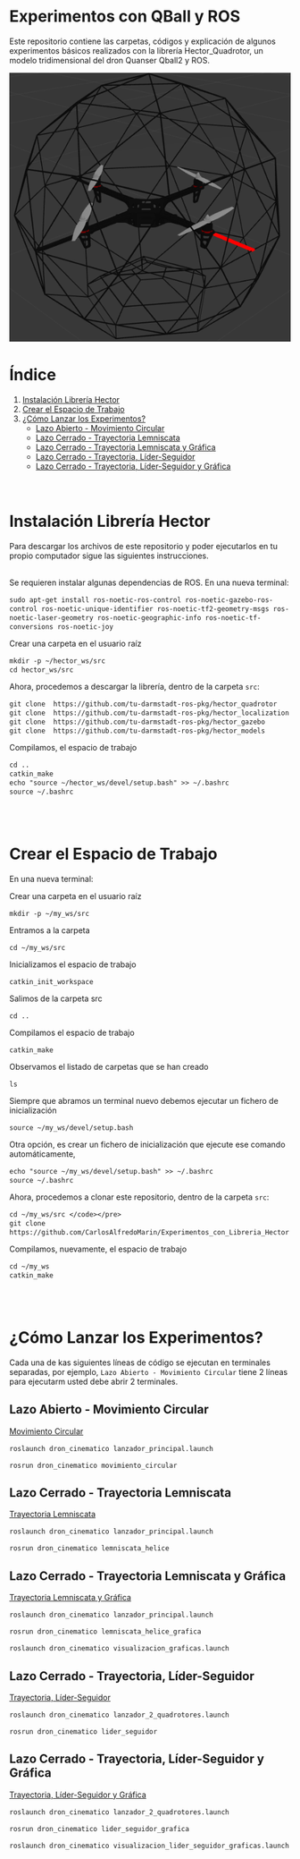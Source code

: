 # Experimentos con QBall y ROS
Este repositorio contiene las carpetas, códigos y explicación de algunos experimentos básicos realizados con la librería Hector_Quadrotor, un modelo tridimensional del dron Quanser Qball2 y ROS.

![](https://github.com/CarlosAlfredoMarin/Experimentos_con_QBall_y_ROS/blob/main/Qball.png)

# Índice
1. [Instalación Librería Hector](#id1)
2. [Crear el Espacio de Trabajo](#id2)
3. [¿Cómo Lanzar los Experimentos?](#id3)
      - [Lazo Abierto - Movimiento Circular](#id4)
      - [Lazo Cerrado - Trayectoria Lemniscata](#id5)
      - [Lazo Cerrado - Trayectoria Lemniscata y Gráfica](#id6)
      - [Lazo Cerrado - Trayectoria, Líder-Seguidor](#id7)
      - [Lazo Cerrado - Trayectoria, Líder-Seguidor y Gráfica](#id8)  
<br><br>


<div id='id1' />

# Instalación Librería Hector

Para descargar los archivos de este repositorio y poder ejecutarlos en tu propio computador sigue las siguientes instrucciones.  
<br>

Se requieren instalar algunas dependencias de ROS. En una nueva terminal:
```
sudo apt-get install ros-noetic-ros-control ros-noetic-gazebo-ros-control ros-noetic-unique-identifier ros-noetic-tf2-geometry-msgs ros-noetic-laser-geometry ros-noetic-geographic-info ros-noetic-tf-conversions ros-noetic-joy
```

Crear una carpeta en el usuario raíz
```
mkdir -p ~/hector_ws/src
cd hector_ws/src
```

Ahora, procedemos a descargar la librería, dentro de la carpeta ```src```:
```
git clone  https://github.com/tu-darmstadt-ros-pkg/hector_quadrotor
git clone  https://github.com/tu-darmstadt-ros-pkg/hector_localization
git clone  https://github.com/tu-darmstadt-ros-pkg/hector_gazebo
git clone  https://github.com/tu-darmstadt-ros-pkg/hector_models
```

Compilamos, el espacio de trabajo
```
cd ..
catkin_make
echo "source ~/hector_ws/devel/setup.bash" >> ~/.bashrc 
source ~/.bashrc
```  
<br><br>



<div id='id2' />

# Crear el Espacio de Trabajo
En una nueva terminal:  

Crear una carpeta en el usuario raíz
<pre><code>mkdir -p ~/my_ws/src </code></pre>

Entramos a la carpeta
<pre><code>cd ~/my_ws/src </code></pre>

Inicializamos el espacio de trabajo
<pre><code>catkin_init_workspace </code></pre>

Salimos de la carpeta src
<pre><code>cd .. </code></pre>

Compilamos el espacio de trabajo
<pre><code>catkin_make </code></pre>

Observamos el listado de carpetas que se han creado
<pre><code>ls </code></pre>

Siempre que abramos un terminal nuevo debemos ejecutar un fichero de inicialización
<pre><code>source ~/my_ws/devel/setup.bash </code></pre>

Otra opción, es crear un fichero de inicialización que ejecute ese comando automáticamente,
```
echo "source ~/my_ws/devel/setup.bash" >> ~/.bashrc
source ~/.bashrc
```

Ahora, procedemos a clonar este repositorio, dentro de la carpeta ```src```:
```
cd ~/my_ws/src </code></pre> 
git clone https://github.com/CarlosAlfredoMarin/Experimentos_con_Libreria_Hector
```

Compilamos, nuevamente, el espacio de trabajo
```
cd ~/my_ws
catkin_make
```   
<br><br>








<div id='id3' />

# ¿Cómo Lanzar los Experimentos?
Cada una de kas siguientes líneas de código se ejecutan en terminales separadas, por ejemplo, ```Lazo Abierto - Movimiento Circular``` tiene 2 líneas para ejecutarm usted debe abrir 2 terminales.

<div id='id4' />

## Lazo Abierto - Movimiento Circular

[Movimiento Circular]

[Movimiento Circular]: https://github.com/CarlosAlfredoMarin/Experimentos_con_QBall_y_ROS/tree/main/dron_cinematico/src/movimiento_circular

```
roslaunch dron_cinematico lanzador_principal.launch
```
```
rosrun dron_cinematico movimiento_circular
```



<div id='id5' />

## Lazo Cerrado - Trayectoria Lemniscata

[Trayectoria Lemniscata]

[Trayectoria Lemniscata]: https://github.com/CarlosAlfredoMarin/Experimentos_con_QBall_y_ROS/tree/main/dron_cinematico/src/lemniscata_helice

```
roslaunch dron_cinematico lanzador_principal.launch
```
```
rosrun dron_cinematico lemniscata_helice
```



<div id='id6' />

## Lazo Cerrado - Trayectoria Lemniscata y Gráfica

[Trayectoria Lemniscata y Gráfica]

[Trayectoria Lemniscata y Gráfica]: https://github.com/CarlosAlfredoMarin/Experimentos_con_QBall_y_ROS/tree/main/dron_cinematico/src/lemniscata_helice_grafica

```
roslaunch dron_cinematico lanzador_principal.launch
```
```
rosrun dron_cinematico lemniscata_helice_grafica
```
```
roslaunch dron_cinematico visualizacion_graficas.launch
```




<div id='id7' />

## Lazo Cerrado - Trayectoria, Líder-Seguidor

[Trayectoria, Líder-Seguidor]

[Trayectoria, Líder-Seguidor]: https://github.com/CarlosAlfredoMarin/Experimentos_con_QBall_y_ROS/tree/main/dron_cinematico/src/lider_seguidor

```
roslaunch dron_cinematico lanzador_2_quadrotores.launch
```
```
rosrun dron_cinematico lider_seguidor
```



<div id='id8' />

## Lazo Cerrado - Trayectoria, Líder-Seguidor y Gráfica

[Trayectoria, Líder-Seguidor y Gráfica]

[Trayectoria, Líder-Seguidor y Gráfica]: https://github.com/CarlosAlfredoMarin/Experimentos_con_QBall_y_ROS/tree/main/dron_cinematico/src/lider_seguidor_grafica

```
roslaunch dron_cinematico lanzador_2_quadrotores.launch
```
```
rosrun dron_cinematico lider_seguidor_grafica
```
```
roslaunch dron_cinematico visualizacion_lider_seguidor_graficas.launch
```
